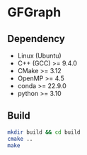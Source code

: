 # GFGraph

## Dependency
* Linux (Ubuntu)
* C++ (GCC) >= 9.4.0
* CMake     >= 3.12
* OpenMP    >= 4.5
* conda     >= 22.9.0
* python    >= 3.10

## Build
```sh
mkdir build && cd build
cmake ..
make
```